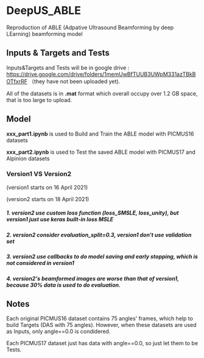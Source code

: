 # DeepUS_ABLE
Reproduction of ABLE (Adpative Ultrasound Beamforming by deep LEarning) beamforming model

## Inputs & Targets and Tests
Inputs&Targets and Tests will be in google drive : https://drive.google.com/drive/folders/1memUwBfTUUB3UWpM331azTBkBOTfxrRF （they have not been uploaded yet).

All of the datasets is in **.mat** format which overall occupy over 1.2 GB space, that is too large to upload.


## Model

**xxx_part1.ipynb** is used to Build and Train the ABLE model with PICMUS16 datasets

**xxx_part2.ipynb** is used to Test the saved ABLE model with PICMUS17 and Alpinion datasets

### Version1 VS Version2
(version1 starts on 16 April 2021)

(version2 starts on 18 April 2021)
##### 1. version2 use custom loss function (loss_SMSLE, loss_unity), but version1 just use keras built-in loss MSLE
##### 2. version2 consider evaluation_split=0.3, version1 don't use validation set
##### 3. version2 use callbacks to do model saving and early stopping, which is not considered in version1
##### 4. version2's beamformed images are worse than that of version1, because 30% data is used to do evaluation.

## Notes
Each original PICMUS16 dataset contains 75 angles' frames, which help to build Targets (DAS with 75 angles). However, when these datasets are used as Inputs, only angle==0.0 is condidered.

Each PICMUS17 dataset just has data with angle==0.0, so just let them to be Tests.



